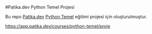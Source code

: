 #Patika.dev Python Temel Projesi

Bu repo [Patika.dev](https://app.patika.dev/) [Python Temel](https://app.patika.dev/courses/python-temel) eğitimi projesi için oluşturulmuştur.

https://app.patika.dev/courses/python-temel/proje